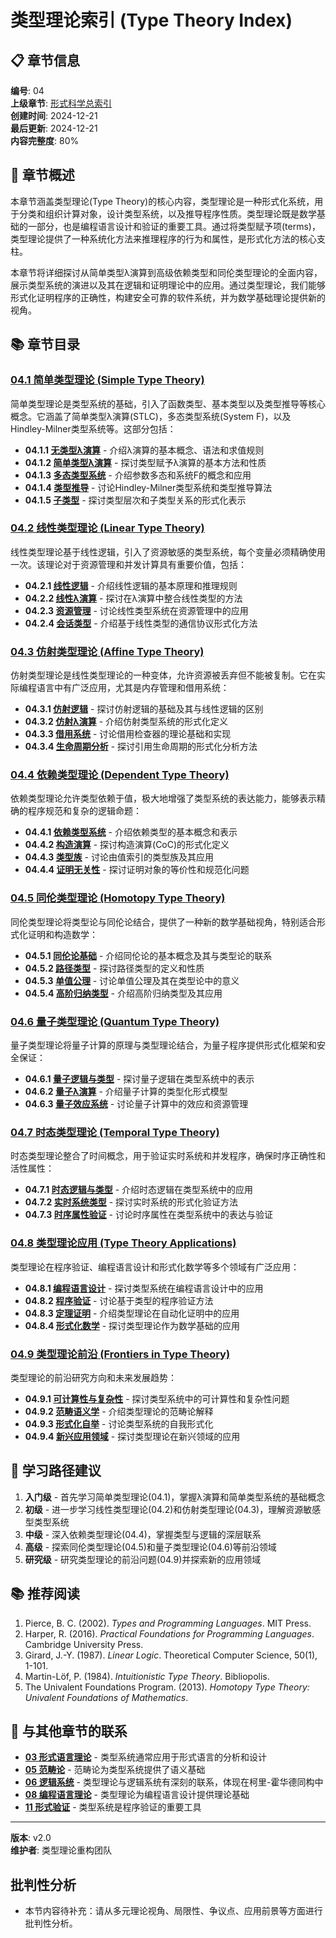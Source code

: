 # 类型理论索引 (Type Theory Index)

## 📋 章节信息

**编号**: 04  
**上级章节**: [形式科学总索引](../00_Index.md)  
**创建时间**: 2024-12-21  
**最后更新**: 2024-12-21  
**内容完整度**: 80%  

## 🎯 章节概述

本章节涵盖类型理论(Type Theory)的核心内容，类型理论是一种形式化系统，用于分类和组织计算对象，设计类型系统，以及推导程序性质。类型理论既是数学基础的一部分，也是编程语言设计和验证的重要工具。通过将类型赋予项(terms)，类型理论提供了一种系统化方法来推理程序的行为和属性，是形式化方法的核心支柱。

本章节将详细探讨从简单类型λ演算到高级依赖类型和同伦类型理论的全面内容，展示类型系统的演进以及其在逻辑和证明理论中的应用。通过类型理论，我们能够形式化证明程序的正确性，构建安全可靠的软件系统，并为数学基础理论提供新的视角。

## 📚 章节目录

### [04.1 简单类型理论 (Simple Type Theory)](04.1_Simple_Type_Theory.md)

简单类型理论是类型系统的基础，引入了函数类型、基本类型以及类型推导等核心概念。它涵盖了简单类型λ演算(STLC)，多态类型系统(System F)，以及Hindley-Milner类型系统等。这部分包括：

- **04.1.1 [无类型λ演算](04.1.1_Untyped_Lambda_Calculus.md)** - 介绍λ演算的基本概念、语法和求值规则
- **04.1.2 [简单类型λ演算](04.1.2_Simply_Typed_Lambda_Calculus.md)** - 探讨类型赋予λ演算的基本方法和性质
- **04.1.3 [多态类型系统](04.1.3_Polymorphic_Type_Systems.md)** - 介绍参数多态和系统F的概念和应用
- **04.1.4 [类型推导](04.1.4_Type_Inference.md)** - 讨论Hindley-Milner类型系统和类型推导算法
- **04.1.5 [子类型](04.1.5_Subtyping.md)** - 探讨类型层次和子类型关系的形式化表示

### [04.2 线性类型理论 (Linear Type Theory)](04.2_Linear_Type_Theory.md)

线性类型理论基于线性逻辑，引入了资源敏感的类型系统，每个变量必须精确使用一次。该理论对于资源管理和并发计算具有重要价值，包括：

- **04.2.1 [线性逻辑](04.2.1_Linear_Logic.md)** - 介绍线性逻辑的基本原理和推理规则
- **04.2.2 [线性λ演算](04.2.2_Linear_Lambda_Calculus.md)** - 探讨在λ演算中整合线性类型的方法
- **04.2.3 [资源管理](04.2.3_Resource_Management.md)** - 讨论线性类型系统在资源管理中的应用
- **04.2.4 [会话类型](04.2.4_Session_Types.md)** - 介绍基于线性类型的通信协议形式化方法

### [04.3 仿射类型理论 (Affine Type Theory)](04.3_Affine_Type_Theory.md)

仿射类型理论是线性类型理论的一种变体，允许资源被丢弃但不能被复制。它在实际编程语言中有广泛应用，尤其是内存管理和借用系统：

- **04.3.1 [仿射逻辑](04.3.1_Affine_Logic.md)** - 探讨仿射逻辑的基础及其与线性逻辑的区别
- **04.3.2 [仿射λ演算](04.3.2_Affine_Lambda_Calculus.md)** - 介绍仿射类型系统的形式化定义
- **04.3.3 [借用系统](04.3.3_Borrowing_System.md)** - 讨论借用检查器的理论基础和实现
- **04.3.4 [生命周期分析](04.3.4_Lifetime_Analysis.md)** - 探讨引用生命周期的形式化分析方法

### [04.4 依赖类型理论 (Dependent Type Theory)](04.4_Dependent_Type_Theory.md)

依赖类型理论允许类型依赖于值，极大地增强了类型系统的表达能力，能够表示精确的程序规范和复杂的逻辑命题：

- **04.4.1 [依赖类型系统](04.4.1_Dependent_Type_System.md)** - 介绍依赖类型的基本概念和表示
- **04.4.2 [构造演算](04.4.2_Calculus_of_Constructions.md)** - 探讨构造演算(CoC)的形式化定义
- **04.4.3 [类型族](04.4.3_Type_Families.md)** - 讨论由值索引的类型族及其应用
- **04.4.4 [证明无关性](04.4.4_Proof_Irrelevance.md)** - 探讨证明对象的等价性和规范化问题

### [04.5 同伦类型理论 (Homotopy Type Theory)](04.5_Homotopy_Type_Theory.md)

同伦类型理论将类型论与同伦论结合，提供了一种新的数学基础视角，特别适合形式化证明和构造数学：

- **04.5.1 [同伦论基础](04.5.1_Homotopy_Foundations.md)** - 介绍同伦论的基本概念及其与类型论的联系
- **04.5.2 [路径类型](04.5.2_Path_Types.md)** - 探讨路径类型的定义和性质
- **04.5.3 [单值公理](04.5.3_Univalence_Axiom.md)** - 讨论单值公理及其在类型论中的意义
- **04.5.4 [高阶归纳类型](04.5.4_Higher_Inductive_Types.md)** - 介绍高阶归纳类型及其应用

### [04.6 量子类型理论 (Quantum Type Theory)](04.6_Quantum_Type_Theory.md)

量子类型理论将量子计算的原理与类型理论结合，为量子程序提供形式化框架和安全保证：

- **04.6.1 [量子逻辑与类型](04.6.1_Quantum_Logic_and_Types.md)** - 探讨量子逻辑在类型系统中的表示
- **04.6.2 [量子λ演算](04.6.2_Quantum_Lambda_Calculus.md)** - 介绍量子计算的类型化形式模型
- **04.6.3 [量子效应系统](04.6.3_Quantum_Effect_Systems.md)** - 讨论量子计算中的效应和资源管理

### [04.7 时态类型理论 (Temporal Type Theory)](04.7_Temporal_Type_Theory.md)

时态类型理论整合了时间概念，用于验证实时系统和并发程序，确保时序正确性和活性属性：

- **04.7.1 [时态逻辑与类型](04.7.1_Temporal_Logic_and_Types.md)** - 介绍时态逻辑在类型系统中的应用
- **04.7.2 [实时系统类型](04.7.2_Real_Time_System_Types.md)** - 探讨实时系统的形式化验证方法
- **04.7.3 [时序属性验证](04.7.3_Temporal_Property_Verification.md)** - 讨论时序属性在类型系统中的表达与验证

### [04.8 类型理论应用 (Type Theory Applications)](04.8_Type_Theory_Applications.md)

类型理论在程序验证、编程语言设计和形式化数学等多个领域有广泛应用：

- **04.8.1 [编程语言设计](04.8.1_Programming_Language_Design.md)** - 探讨类型系统在编程语言设计中的应用
- **04.8.2 [程序验证](04.8.2_Program_Verification.md)** - 讨论基于类型的程序验证方法
- **04.8.3 [定理证明](04.8.3_Theorem_Proving.md)** - 介绍类型理论在自动化证明中的应用
- **04.8.4 [形式化数学](04.8.4_Formalized_Mathematics.md)** - 探讨类型理论作为数学基础的应用

### [04.9 类型理论前沿 (Frontiers in Type Theory)](04.9_Type_Theory_Frontiers.md)

类型理论的前沿研究方向和未来发展趋势：

- **04.9.1 [可计算性与复杂性](04.9.1_Computability_and_Complexity.md)** - 探讨类型系统中的可计算性和复杂性问题
- **04.9.2 [范畴语义学](04.9.2_Categorical_Semantics.md)** - 介绍类型理论的范畴论解释
- **04.9.3 [形式化自举](04.9.3_Formalized_Bootstrapping.md)** - 讨论类型系统的自我形式化
- **04.9.4 [新兴应用领域](04.9.4_Emerging_Applications.md)** - 探讨类型理论在新兴领域的应用

## 📝 学习路径建议

1. **入门级** - 首先学习简单类型理论(04.1)，掌握λ演算和简单类型系统的基础概念
2. **初级** - 进一步学习线性类型理论(04.2)和仿射类型理论(04.3)，理解资源敏感型类型系统
3. **中级** - 深入依赖类型理论(04.4)，掌握类型与逻辑的深层联系
4. **高级** - 探索同伦类型理论(04.5)和量子类型理论(04.6)等前沿领域
5. **研究级** - 研究类型理论的前沿问题(04.9)并探索新的应用领域

## 📚 推荐阅读

1. Pierce, B. C. (2002). *Types and Programming Languages*. MIT Press.
2. Harper, R. (2016). *Practical Foundations for Programming Languages*. Cambridge University Press.
3. Girard, J.-Y. (1987). *Linear Logic*. Theoretical Computer Science, 50(1), 1-101.
4. Martin-Löf, P. (1984). *Intuitionistic Type Theory*. Bibliopolis.
5. The Univalent Foundations Program. (2013). *Homotopy Type Theory: Univalent Foundations of Mathematics*.

## 🔄 与其他章节的联系

- **[03 形式语言理论](../03_Formal_Languages/01_Formal_Languages_Index.md)** - 类型系统通常应用于形式语言的分析和设计
- **[05 范畴论](../05_Category_Theory/01_Category_Theory_Index.md)** - 范畴论为类型系统提供了语义基础
- **[06 逻辑系统](../06_Logic_Systems/01_Logic_Systems_Index.md)** - 类型理论与逻辑系统有深刻的联系，体现在柯里-霍华德同构中
- **[08 编程语言理论](../08_Programming_Language_Theory/01_Programming_Language_Theory_Index.md)** - 类型理论为编程语言设计提供理论基础
- **[11 形式验证](../11_Formal_Verification/01_Formal_Verification_Index.md)** - 类型系统是程序验证的重要工具

---

**版本**: v2.0  
**维护者**: 类型理论重构团队

## 批判性分析

- 本节内容待补充：请从多元理论视角、局限性、争议点、应用前景等方面进行批判性分析。
